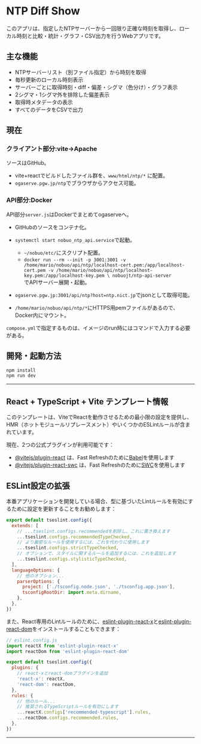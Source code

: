 # NTP Diff Show

このアプリは、指定したNTPサーバーから一回限り正確な時刻を取得し、ローカル時刻と比較・統計・グラフ・CSV出力を行うWebアプリです。

## 主な機能

- NTPサーバーリスト（別ファイル指定）から時刻を取得
- 毎秒更新のローカル時刻表示
- サーバーごとに取得時刻・diff・偏差・シグマ（色分け）・グラフ表示
- 2シグマ・1シグマ外を排除した偏差表示
- 取得時メタデータの表示
- すべてのデータをCSVで出力

## 現在

### クライアント部分:vite→Apache

ソースはGitHub。  
- vite+reactでビルドしたファイル群を、```www/html/ntp/*``` に配置。  
- ```ogaserve.pgw.jp/ntp```でブラウザからアクセス可能。   

### API部分:Docker

API部分```server.js```はDockerでまとめてogaserveへ。  

- GitHubのソースをコンテナ化。
- `systemctl start nobuo_ntp_api.service`で起動。  
  - `~/nobuo/etc/`にスクリプト配置。  
  - `docker run --rm --init -p 3001:3001 -v /home/mario/nobuo/api/ntp/localhost-cert.pem:/app/localhost-cert.pem -v /home/mario/nobuo/api/ntp/localhost-key.pem:/app/localhost-key.pem \ nobuojt/ntp-api-server`  
  でAPIサーバー展開・起動。

- ```ogaserve.pgw.jp:3001/api/ntp?host=ntp.nict.jp```でjsonとして取得可能。  

- `/home/mario/nobuo/api/ntp/*`にHTTPS用pemファイルがあるので、Docker内にマウント。

`compose.yml`で指定するものは、イメージのrun時にはコマンドで入力する必要がある。

## 開発・起動方法

```sh
npm install
npm run dev
```

---

## React + TypeScript + Vite テンプレート情報

このテンプレートは、ViteでReactを動作させるための最小限の設定を提供し、HMR（ホットモジュールリプレースメント）やいくつかのESLintルールが含まれています。

現在、2つの公式プラグインが利用可能です：

- [@vitejs/plugin-react](https://github.com/vitejs/vite-plugin-react/blob/main/packages/plugin-react) は、Fast Refreshのために[Babel](https://babeljs.io/)を使用します
- [@vitejs/plugin-react-swc](https://github.com/vitejs/vite-plugin-react/blob/main/packages/plugin-react-swc) は、Fast Refreshのために[SWC](https://swc.rs/)を使用します

## ESLint設定の拡張

本番アプリケーションを開発している場合、型に基づいたLintルールを有効にするために設定を更新することをお勧めします：

```js
export default tseslint.config({
  extends: [
    // ...tseslint.configs.recommendedを削除し、これに置き換えます
    ...tseslint.configs.recommendedTypeChecked,
    // より厳密なルールを使用するには、これを代わりに使用します
    ...tseslint.configs.strictTypeChecked,
    // オプションで、スタイルに関するルールを追加するには、これを追加します
    ...tseslint.configs.stylisticTypeChecked,
  ],
  languageOptions: {
    // 他のオプション...
    parserOptions: {
      project: ['./tsconfig.node.json', './tsconfig.app.json'],
      tsconfigRootDir: import.meta.dirname,
    },
  },
})
```

また、React専用のLintルールのために、[eslint-plugin-react-x](https://github.com/Rel1cx/eslint-react/tree/main/packages/plugins/eslint-plugin-react-x)と[eslint-plugin-react-dom](https://github.com/Rel1cx/eslint-react/tree/main/packages/plugins/eslint-plugin-react-dom)をインストールすることもできます：

```js
// eslint.config.js
import reactX from 'eslint-plugin-react-x'
import reactDom from 'eslint-plugin-react-dom'

export default tseslint.config({
  plugins: {
    // react-xとreact-domプラグインを追加
    'react-x': reactX,
    'react-dom': reactDom,
  },
  rules: {
    // 他のルール...
    // 推奨されるTypeScriptルールを有効にします
    ...reactX.configs['recommended-typescript'].rules,
    ...reactDom.configs.recommended.rules,
  },
})
```

---

